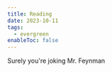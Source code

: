 ```yaml
---
title: Reading
date: 2023-10-11
tags:
  - evergreen
enableToc: false
---
```

Surely you're joking Mr. Feynman